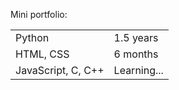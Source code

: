 <p>Mini portfolio:</p>
<table>
  <tr> <!-- Строка -->
    <td>Python</td> <!-- Ячейка -->
    <td>1.5 years</td>
  </tr>

  <tr> <!-- Строка -->
    <td>HTML, CSS</td> <!-- Ячейка -->
    <td>6 months</td>
  </tr>
  <tr>
    <td>JavaScript, C, C++</td>
    <td>Learning...</td>
  </tr>
</table>
